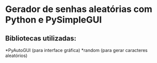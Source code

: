 # Gerador de senhas aleatórias com Python e PySimpleGUI
## Bibliotecas utilizadas:
*PyAutoGUI (para interface gráfica)
*random (para gerar caracteres aleatórios)

